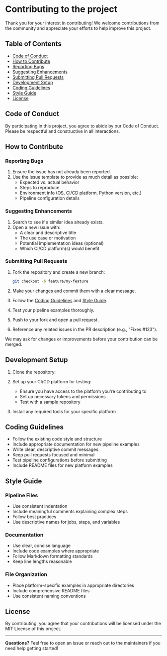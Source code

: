 # Contributing to the project

Thank you for your interest in contributing! We welcome contributions from the community and appreciate your efforts to help improve this project.

## Table of Contents

* [Code of Conduct](#code-of-conduct)
* [How to Contribute](#how-to-contribute)
* [Reporting Bugs](#reporting-bugs)
* [Suggesting Enhancements](#suggesting-enhancements)
* [Submitting Pull Requests](#submitting-pull-requests)
* [Development Setup](#development-setup)
* [Coding Guidelines](#coding-guidelines)
* [Style Guide](#style-guide)
* [License](#license)

## Code of Conduct

By participating in this project, you agree to abide by our Code of Conduct. Please be respectful and constructive in all interactions.

## How to Contribute

### Reporting Bugs

1. Ensure the issue has not already been reported.
2. Use the issue template to provide as much detail as possible:
   * Expected vs. actual behavior
   * Steps to reproduce
   * Environment info (OS, CI/CD platform, Python version, etc.)
   * Pipeline configuration details

### Suggesting Enhancements

1. Search to see if a similar idea already exists.
2. Open a new issue with:
   * A clear and descriptive title
   * The use case or motivation
   * Potential implementation ideas (optional)
   * Which CI/CD platform(s) would benefit

### Submitting Pull Requests

1. Fork the repository and create a new branch:
   ```bash
   git checkout -b feature/my-feature
   ```

2. Make your changes and commit them with a clear message.

3. Follow the [Coding Guidelines](#coding-guidelines) and [Style Guide](#style-guide).

4. Test your pipeline examples thoroughly.

5. Push to your fork and open a pull request.

6. Reference any related issues in the PR description (e.g., "Fixes #123").

We may ask for changes or improvements before your contribution can be merged.

## Development Setup

1. Clone the repository:

2. Set up your CI/CD platform for testing:
   * Ensure you have access to the platform you're contributing to
   * Set up necessary tokens and permissions
   * Test with a sample repository

3. Install any required tools for your specific platform

## Coding Guidelines

* Follow the existing code style and structure
* Include appropriate documentation for new pipeline examples
* Write clear, descriptive commit messages
* Keep pull requests focused and minimal
* Test pipeline configurations before submitting
* Include README files for new platform examples

## Style Guide

### Pipeline Files

* Use consistent indentation
* Include meaningful comments explaining complex steps
* Follow best practices
* Use descriptive names for jobs, steps, and variables

### Documentation

* Use clear, concise language
* Include code examples where appropriate
* Follow Markdown formatting standards
* Keep line lengths reasonable

### File Organization

* Place platform-specific examples in appropriate directories
* Include comprehensive README files
* Use consistent naming conventions

## License

By contributing, you agree that your contributions will be licensed under the MIT License of this project.

***

**Questions?** Feel free to open an issue or reach out to the maintainers if you need help getting started!

